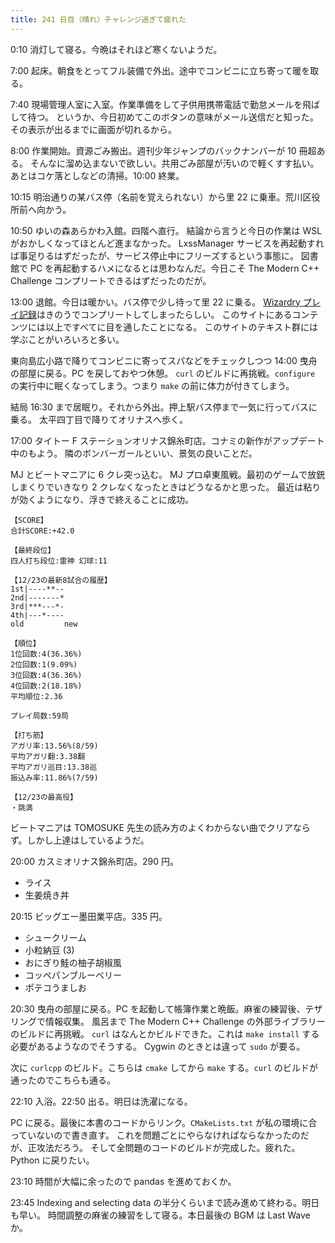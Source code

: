 ```yaml
---
title: 241 日目（晴れ）チャレンジ過ぎて疲れた
---
```


0:10 消灯して寝る。今晩はそれほど寒くないようだ。

7:00 起床。朝食をとってフル装備で外出。途中でコンビニに立ち寄って暖を取る。

7:40 現場管理人室に入室。作業準備をして子供用携帯電話で勤怠メールを飛ばして待つ。
というか、今日初めてこのボタンの意味がメール送信だと知った。その表示が出るまでに画面が切れるから。

8:00 作業開始。資源ごみ搬出。週刊少年ジャンプのバックナンバーが 10 冊超ある。
そんなに溜め込まないで欲しい。共用ごみ部屋が汚いので軽くすす払い。あとはコケ落としなどの清掃。10:00 終業。

10:15 明治通りの某バス停（名前を覚えられない）から里 22 に乗車。荒川区役所前へ向かう。

10:50 ゆいの森あらかわ入館。四階へ直行。
結論から言うと今日の作業は WSL がおかしくなってほとんど進まなかった。
LxssManager サービスを再起動すれば事足りるはずだったが、サービス停止中にフリーズするという事態に。
図書館で PC を再起動するハメになるとは思わなんだ。今日こそ
The Modern C++ Challenge コンプリートできるはずだったのだが。

13:00 退館。今日は暖かい。バス停で少し待って里 22 に乗る。
[Wizardry プレイ記録][metal]はきのうでコンプリートしてしまったらしい。
このサイトにあるコンテンツには以上ですべてに目を通したことになる。
このサイトのテキスト群には学ぶことがいろいろと多い。

東向島広小路で降りてコンビニに寄ってスパなどをチェックしつつ 14:00 曳舟の部屋に戻る。PC を戻しておやつ休憩。
`curl` のビルドに再挑戦。`configure` の実行中に眠くなってしまう。つまり `make` の前に体力が付きてしまう。

結局 16:30 まで居眠り。それから外出。押上駅バス停まで一気に行ってバスに乗る。
太平四丁目で降りてオリナスへ歩く。

17:00 タイトー F ステーションオリナス錦糸町店。コナミの新作がアップデート中のもよう。
隣のボンバーガールといい、景気の良いことだ。

MJ とビートマニアに 6 クレ突っ込む。
MJ プロ卓東風戦。最初のゲームで放銃しまくりでいきなり 2 クレなくなったときはどうなるかと思った。
最近は粘りが効くようになり、浮きで終えることに成功。

```text
【SCORE】
合計SCORE:+42.0

【最終段位】
四人打ち段位:雷神 幻球:11

【12/23の最新8試合の履歴】
1st|----**--
2nd|-------*
3rd|***---*-
4th|---*----
old         new

【順位】
1位回数:4(36.36%)
2位回数:1(9.09%)
3位回数:4(36.36%)
4位回数:2(18.18%)
平均順位:2.36

プレイ局数:59局

【打ち筋】
アガリ率:13.56%(8/59)
平均アガリ翻:3.38翻
平均アガリ巡目:13.38巡
振込み率:11.86%(7/59)

【12/23の最高役】
・跳満
```

ビートマニアは TOMOSUKE 先生の読み方のよくわからない曲でクリアならず。しかし上達はしているようだ。

20:00 カスミオリナス錦糸町店。290 円。

* ライス
* 生姜焼き丼

20:15 ビッグエー墨田業平店。335 円。

* シュークリーム
* 小粒納豆 (3)
* おにぎり鮭の柚子胡椒風
* コッペパンブルーベリー
* ポテコうましお

20:30 曳舟の部屋に戻る。PC を起動して帳簿作業と晩飯。麻雀の練習後、テザリングで情報収集。
風呂まで The Modern C++ Challenge の外部ライブラリーのビルドに再挑戦。
`curl` はなんとかビルドできた。これは `make install` する必要があるようなのでそうする。
Cygwin のときとは違って `sudo` が要る。

次に `curlcpp` のビルド。こちらは `cmake` してから `make` する。`curl` のビルドが通ったのでこちらも通る。

22:10 入浴。22:50 出る。明日は洗濯になる。

PC に戻る。最後に本書のコードからリンク。`CMakeLists.txt` が私の環境に合っていないので書き直す。
これを問題ごとにやらなければならなかったのだが、正攻法だろう。
そして全問題のコードのビルドが完成した。疲れた。Python に戻りたい。

23:10 時間が大幅に余ったので pandas を進めておくか。

23:45 Indexing and selecting data の半分くらいまで読み進めて終わる。明日も早い。
時間調整の麻雀の練習をして寝る。本日最後の BGM は Last Wave か。

[metal]: http://metal.the-ninja.jp/
